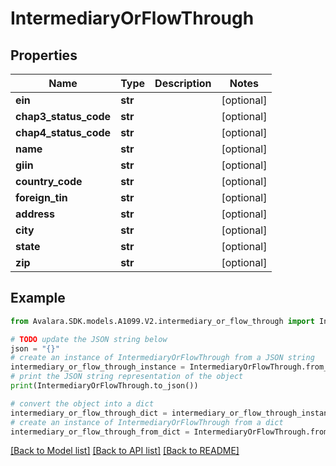 # IntermediaryOrFlowThrough


## Properties

Name | Type | Description | Notes
------------ | ------------- | ------------- | -------------
**ein** | **str** |  | [optional] 
**chap3_status_code** | **str** |  | [optional] 
**chap4_status_code** | **str** |  | [optional] 
**name** | **str** |  | [optional] 
**giin** | **str** |  | [optional] 
**country_code** | **str** |  | [optional] 
**foreign_tin** | **str** |  | [optional] 
**address** | **str** |  | [optional] 
**city** | **str** |  | [optional] 
**state** | **str** |  | [optional] 
**zip** | **str** |  | [optional] 

## Example

```python
from Avalara.SDK.models.A1099.V2.intermediary_or_flow_through import IntermediaryOrFlowThrough

# TODO update the JSON string below
json = "{}"
# create an instance of IntermediaryOrFlowThrough from a JSON string
intermediary_or_flow_through_instance = IntermediaryOrFlowThrough.from_json(json)
# print the JSON string representation of the object
print(IntermediaryOrFlowThrough.to_json())

# convert the object into a dict
intermediary_or_flow_through_dict = intermediary_or_flow_through_instance.to_dict()
# create an instance of IntermediaryOrFlowThrough from a dict
intermediary_or_flow_through_from_dict = IntermediaryOrFlowThrough.from_dict(intermediary_or_flow_through_dict)
```
[[Back to Model list]](../README.md#documentation-for-models) [[Back to API list]](../README.md#documentation-for-api-endpoints) [[Back to README]](../README.md)


